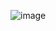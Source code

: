 ![image](https://user-images.githubusercontent.com/54460781/133745997-3d3b329f-0e87-4dde-9750-dfcb47d4d2e5.png)
